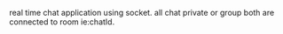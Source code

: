real time chat application using socket.
all chat private or group both are connected to room ie:chatId.
